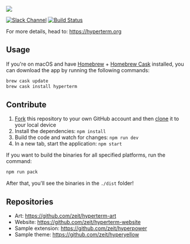 ![](https://github.com/zeit/hyperterm-art/blob/master/branding/HyperTerm-banner.png)

[![Slack Channel](https://zeit-slackin.now.sh/badge.svg)](https://zeit.chat/)
[![Build Status](https://travis-ci.org/zeit/hyperterm.svg?branch=master)](https://travis-ci.org/zeit/hyperterm)

For more details, head to: https://hyperterm.org

## Usage

If you're on macOS and have [Homebrew](http://brew.sh/) + [Homebrew Cask](https://caskroom.github.io/) installed, you can download the app by running the following commands:

```bash
brew cask update
brew cask install hyperterm
```

## Contribute

1. [Fork](https://help.github.com/articles/fork-a-repo/) this repository to your own GitHub account and then [clone](https://help.github.com/articles/cloning-a-repository/) it to your local device
2. Install the dependencies: `npm install`
3. Build the code and watch for changes: `npm run dev`
4. In a new tab, start the application: `npm start`

If you want to build the binaries for all specified platforms, run the command:

```bash
npm run pack
```

After that, you'll see the binaries in the `./dist` folder!

## Repositories

- Art: https://github.com/zeit/hyperterm-art
- Website: https://github.com/zeit/hyperterm-website
- Sample extension: https://github.com/zeit/hyperpower
- Sample theme: https://github.com/zeit/hyperyellow
